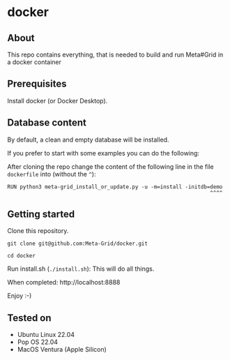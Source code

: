 # docker

## About
This repo contains everything, that is needed to build and run Meta#Grid in a docker container

## Prerequisites
Install docker (or Docker Desktop).

## Database content
By default, a clean and empty database will be installed.

If you prefer to start with some examples you can do the following:

After cloning the repo change the content of the following line in the file `dockerfile` into (without the `^`):

`RUN python3 meta-grid_install_or_update.py -u -m=install -initdb=demo`</br>
`                                                                 ^^^^`

## Getting started
Clone this repository.

`git clone git@github.com:Meta-Grid/docker.git`

`cd docker`

Run install.sh (`./install.sh`): This will do all things. 

When completed: http://localhost:8888

Enjoy :-)

## Tested on
- Ubuntu Linux 22.04
- Pop OS 22.04
- MacOS Ventura (Apple Silicon)
